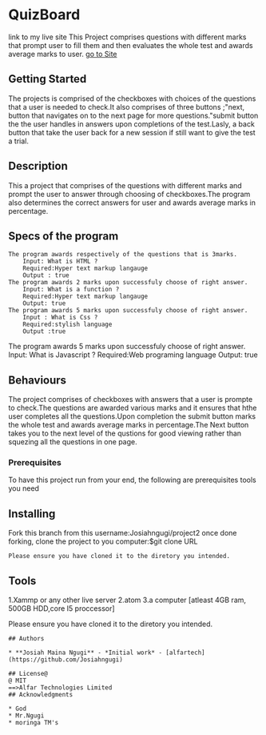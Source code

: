 # QuizBoard
link to my live site
This Project comprises questions with different marks that prompt user to fill them and then evaluates the whole test and awards average marks to user.
<a href="https://josiahngugi.github.io/quizBoard/">go to  Site</a>

## Getting Started
The projects is comprised of the checkboxes with choices of the questions that a user is needed to check.It also comprises of three buttons ;"next, button that navigates on to the next page for more questions."submit button the the user handles in answers upon completions of the test.Lasly, a back button that take the user back for a new session if still want to give the test a trial. 
## Description
This a project that comprises of the questions with different marks and prompt the user to answer through choosing of checkboxes.The program also determines the correct answers for user and awards average marks in percentage.

## Specs of the program

    The program awards respectively of the questions that is 3marks.
        Input: What is HTML ?
        Required:Hyper text markup langauge
        Output : true
    The program awards 2 marks upon successfuly choose of right answer.
        Input: What is a function ?
        Required:Hyper text markup langauge
        Output: true
    The program awards 5 marks upon successfuly choose of right answer.
        Input : What is Css ?
        Required:stylish language
        Output :true
   The program awards 5 marks upon successfuly choose of right answer.
        Input: What is Javascript ?
        Required:Web programing language
        Output: true
## Behaviours
The project comprises of checkboxes with answers that a user is prompte to check.The questions are awarded various marks and it ensures that hthe user completes all the questions.Upon completion the submit button marks the whole test and awards average marks in percentage.The Next button takes you to the next level of the qustions for good viewing rather than squezing all the questions in one page.
### Prerequisites
To have this project run from your end, the following are prerequisites tools you need
## Installing
Fork this branch from this username:Josiahngugi/project2
once done forking, clone the project to you computer:$git clone URL

```
Please ensure you have cloned it to the diretory you intended.
```````

 ## Tools 
 1.Xammp or any other live server
 2.atom
 3.a computer [atleast 4GB ram, 500GB HDD,core I5 proccessor]

Please ensure you have cloned it to the diretory you intended.
```
## Authors

* **Josiah Maina Ngugi** - *Initial work* - [alfartech](https://github.com/Josiahngugi)

## License@
@ MIT
==>Alfar Technologies Limited 
## Acknowledgments

* God
* Mr.Ngugi
* moringa TM's
